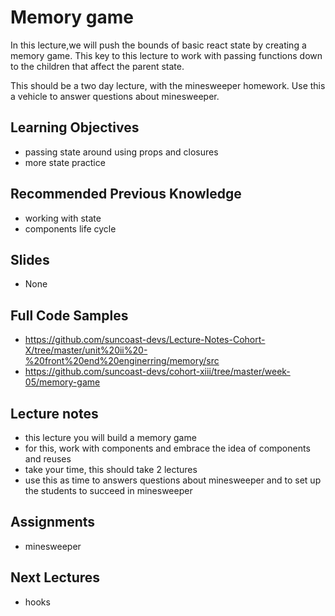# Memory game

In this lecture,we will push the bounds of basic react state by creating a memory game. This key to this lecture to work with passing functions down to the children that affect the parent state.

This should be a two day lecture, with the minesweeper homework. Use this a vehicle to answer questions about minesweeper.

## Learning Objectives

- passing state around using props and closures
- more state practice

## Recommended Previous Knowledge

- working with state
- components life cycle

## Slides

- None

## Full Code Samples

- https://github.com/suncoast-devs/Lecture-Notes-Cohort-X/tree/master/unit%20ii%20-%20front%20end%20enginerring/memory/src
- https://github.com/suncoast-devs/cohort-xiii/tree/master/week-05/memory-game

## Lecture notes

- this lecture you will build a memory game
- for this, work with components and embrace the idea of components and reuses
- take your time, this should take 2 lectures
- use this as time to answers questions about minesweeper and to set up the students to succeed in minesweeper

## Assignments

- minesweeper

## Next Lectures

- hooks
